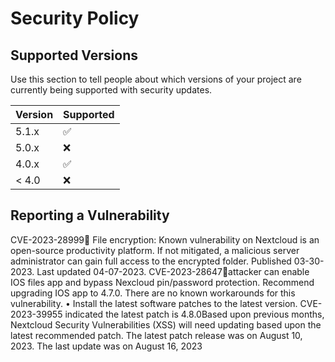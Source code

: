# Security Policy

## Supported Versions

Use this section to tell people about which versions of your project are
currently being supported with security updates.

| Version | Supported          |
| ------- | ------------------ |
| 5.1.x   | :white_check_mark: |
| 5.0.x   | :x:                |
| 4.0.x   | :white_check_mark: |
| < 4.0   | :x:                |

## Reporting a Vulnerability
CVE-2023-28999 File encryption: Known vulnerability on Nextcloud is an open-source productivity platform. If not mitigated, a malicious server administrator can gain full access to the encrypted folder. Published 03-30-2023. Last updated 04-07-2023.
CVE-2023-28647attacker can enable IOS files app and bypass Nexcloud pin/password protection. Recommend upgrading IOS app to 4.7.0. There are no known workarounds for this vulnerability.
•	Install the latest software patches to the latest version.  CVE-2023-39955 indicated the latest patch is 4.8.0Based upon previous months, Nextcloud Security Vulnerabilities (XSS) will need updating based upon the latest recommended patch. The latest patch release was on August 10, 2023. The last update was on August 16, 2023

